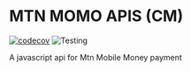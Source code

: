 # MTN MOMO APIS (CM)
[![codecov](https://codecov.io/gh/karibu-cap/mtn_momo_apis/branch/dev/graph/badge.svg?token=ODEACR6NKE)](https://codecov.io/gh/karibu-cap/mtn_momo_apis)  ![Testing](https://github.com/karibu-cap/mtn_momo_apis/actions/workflows/health.yml/badge.svg)


A javascript api for Mtn Mobile Money payment
